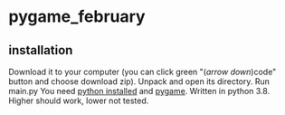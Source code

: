 # pygame_february

## installation

Download it to your computer (you can click green "(_arrow down_)code" button and choose download zip). Unpack and open 
its directory. Run main.py You need [python installed](https://www.python.org/) and [pygame](https://www.pygame.org/). 
Written in python 3.8. Higher should work, lower not tested.
